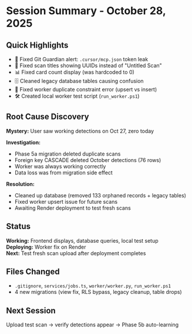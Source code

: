 # Session Summary - October 28, 2025

## Quick Highlights

- 🔐 Fixed Git Guardian alert: `.cursor/mcp.json` token leak
- 🐛 Fixed scan titles showing UUIDs instead of "Untitled Scan"
- 📊 Fixed card count display (was hardcoded to 0)
- 🗄️ Cleaned legacy database tables causing confusion
- 🔧 Fixed worker duplicate constraint error (upsert vs insert)
- 🛠️ Created local worker test script (`run_worker.ps1`)

## Root Cause Discovery

**Mystery:** User saw working detections on Oct 27, zero today

**Investigation:** 
- Phase 5a migration deleted duplicate scans
- Foreign key CASCADE deleted October detections (76 rows)
- Worker was always working correctly
- Data loss was from migration side effect

**Resolution:**
- Cleaned up database (removed 133 orphaned records + legacy tables)
- Fixed worker upsert issue for future scans
- Awaiting Render deployment to test fresh scans

## Status

**Working:** Frontend displays, database queries, local test setup  
**Deploying:** Worker fix on Render  
**Next:** Test fresh scan upload after deployment completes

## Files Changed

- `.gitignore`, `services/jobs.ts`, `worker/worker.py`, `run_worker.ps1`
- 4 new migrations (view fix, RLS bypass, legacy cleanup, table drops)

## Next Session

Upload test scan → verify detections appear → Phase 5b auto-learning

